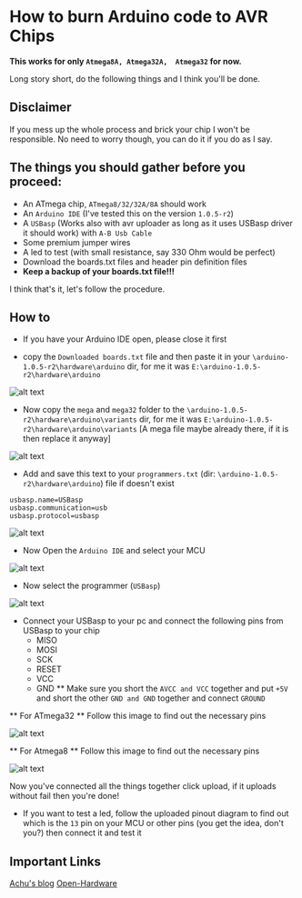 # How to burn Arduino code to AVR Chips
**This works for only `Atmega8A, Atmega32A,  Atmega32` for now.**

Long story short, do the following things and I think you'll be done. 

## Disclaimer
If you mess up the whole process and brick your chip I won't be responsible. No need to worry though, you can do it if you do as I say.

## The things you should gather before you proceed:
* An ATmega chip, `ATmega8/32/32A/8A` should work
* An `Arduino IDE` (I've tested this on the version `1.0.5-r2`)
* A `USBasp` (Works also with avr uploader as long as it uses USBasp driver it should work) with `A-B Usb Cable`
* Some premium jumper wires
* A led to test (with small resistance, say 330 Ohm would be perfect)
* Download the boards.txt files and header pin definition files
* **Keep a backup of your boards.txt file!!!**

I think that's it, let's follow the procedure.

## How to
* If you have your Arduino IDE open, please close it first

* copy the `Downloaded boards.txt` file and then paste it in your `\arduino-1.0.5-r2\hardware\arduino` dir, for me it was `E:\arduino-1.0.5-r2\hardware\arduino`

![alt text](http://i.imgur.com/ID4Uhoy.png)

* Now copy the `mega` and `mega32` folder to the `\arduino-1.0.5-r2\hardware\arduino\variants` dir, for me it was `E:\arduino-1.0.5-r2\hardware\arduino\variants` [A mega file maybe already there, if it is then replace it anyway]

![alt text](http://i.imgur.com/qh6dMVu.png)

* Add and save this text to your `programmers.txt` (dir: `\arduino-1.0.5-r2\hardware\arduino`) file if doesn't exist
```
usbasp.name=USBasp
usbasp.communication=usb
usbasp.protocol=usbasp
```

![alt text](http://i.imgur.com/nRi7uIe.png)

* Now Open the `Arduino IDE` and select your MCU

![alt text](http://i.imgur.com/raAcH5Y.png)

* Now select the programmer (`USBasp`)
 
![alt text](http://i.imgur.com/zbN5uzH.png)

* Connect your USBasp to your pc and connect the following pins from USBasp to your chip
  * MISO
  * MOSI
  * SCK
  * RESET
  * VCC
  * GND
** Make sure you short the `AVCC and VCC` together and put `+5V` and short the other `GND and GND` together and connect `GROUND`

** For ATmega32 **
Follow this image to find out the necessary pins

![alt text](http://i.imgur.com/0FpGIig.png)

** For Atmega8 **
Follow this image to find out the necessary pins

![alt text](http://i.imgur.com/DmpWenQ.png)

Now you've connected all the things together click upload, if it uploads without fail then you're done!

* If you want to test a led, follow the uploaded pinout diagram to find out which is the `13` pin on your MCU or other pins (you get the idea, don't you?) then connect it and test it

## Important Links
[Achu's blog](https://achuwilson.wordpress.com/2011/12/15/arduino-ide-for-programming-atmega-microcontrollers/)
[Open-Hardware](http://openhardware.ro/using-atmega32-arduino-ide/)
